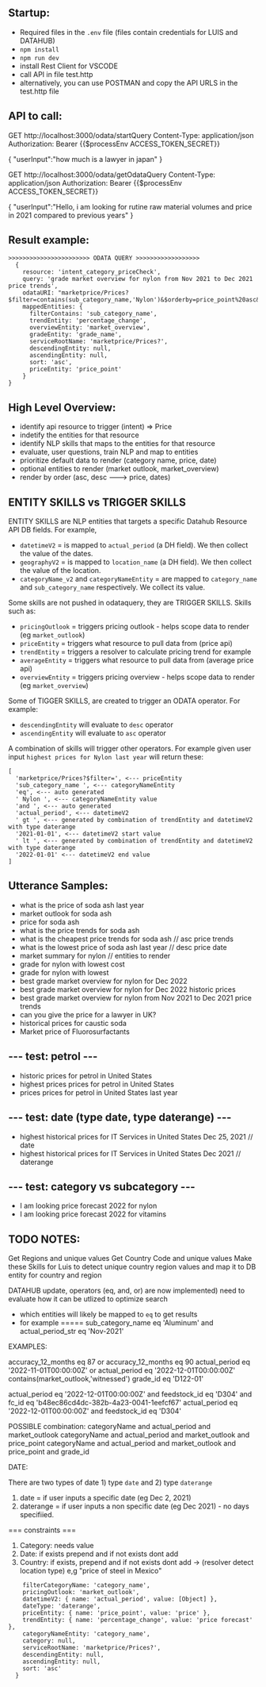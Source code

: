 
## Startup:
- Required files in the `.env` file (files contain credentials for LUIS and DATAHUB)
- `npm install`
- `npm run dev`
- install Rest Client for VSCODE
- call API in file test.http
- alternatively, you can use POSTMAN and copy the API URLS in the test.http file

## API to call:

GET http://localhost:3000/odata/startQuery
Content-Type: application/json
Authorization: Bearer {{$processEnv ACCESS_TOKEN_SECRET}}

{
  "userInput":"how much is a lawyer in japan"
}

GET http://localhost:3000/odata/getOdataQuery
Content-Type: application/json
Authorization: Bearer {{$processEnv ACCESS_TOKEN_SECRET}}

{
  "userInput":"Hello, i am looking for rutine raw material volumes and price in 2021 compared to previous years"
}

## Result example: 

```
>>>>>>>>>>>>>>>>>>>>>>> ODATA QUERY >>>>>>>>>>>>>>>>>> 
  {
    resource: 'intent_category_priceCheck',
    query: 'grade market overview for nylon from Nov 2021 to Dec 2021 price trends',
    odataURI: "marketprice/Prices?$filter=contains(sub_category_name,'Nylon')&$orderby=price_point%20asc&%24format=JSON&%24top=10&%24skip=0&%24count=true",
    mappedEntities: {
      filterContains: 'sub_category_name',
      trendEntity: 'percentage_change',
      overviewEntity: 'market_overview',
      gradeEntity: 'grade_name',
      serviceRootName: 'marketprice/Prices?',
      descendingEntity: null,
      ascendingEntity: null,
      sort: 'asc',
      priceEntity: 'price_point'
    }
}

```

## High Level Overview: 
- identify api resource to trigger (intent) => Price
- indetify the entities for that resource
- identify NLP skills that maps to the entities for that resource
- evaluate, user questions, train NLP and map to entities
- prioritize default data to render (category name, price, date)
- optional entities to render (market outlook, market_overview)
- render by order (asc, desc ---> price, dates) 


## ENTITY SKILLS vs TRIGGER SKILLS

ENTITY SKILLS are NLP entities that targets a specific Datahub Resource API DB fields.  For example, 
  - `datetimeV2` = is mapped to `actual_period` (a DH field).  We then collect the value of the dates.
  - `geographyV2` = is mapped to `location_name` (a DH field).  We then collect the value of the location.
  - `categoryName_v2` and `categoryNameEntity` = are mapped to `category_name` and `sub_category_name` respectively.  We collect its value.

Some skills are not pushed in odataquery, they are TRIGGER SKILLS. Skills such as:
  - `pricingOutlook` = triggers pricing outlook - helps scope data to render (eg `market_outlook`)
  - `priceEntity` = triggers what resource to pull data from (price api)
  - `trendEntity` = triggers a resolver to calculate pricing trend for example
  - `averageEntity` = triggers what resource to pull data from (average price api)
  - `overviewEntity` = triggers pricing overview - helps scope data to render (eg `market_overview`)

Some of TIGGER SKILLS, are created to trigger an ODATA operator.  For example:
  - `descendingEntity` will evaluate to `desc` operator
  - `ascendingEntity` will evaluate to `asc` operator

A combination of skills will trigger other operators.  For example given user input `highest prices for Nylon last year`  will return these: 

```
[
  'marketprice/Prices?$filter=', <--- priceEntity
  'sub_category_name ', <--- categoryNameEntity
  'eq', <--- auto generated
  ' Nylon ', <--- categoryNameEntity value
  'and ', <--- auto generated
  'actual_period', <--- datetimeV2
  ' gt ', <--- generated by combination of trendEntity and datetimeV2 with type daterange 
  '2021-01-01', <--- datetimeV2 start value
  ' lt ', <--- generated by combination of trendEntity and datetimeV2 with type daterange
  '2022-01-01' <--- datetimeV2 end value
]
```

## Utterance Samples: 
- what is the price of soda ash last year
- market outlook for soda ash
- price for soda ash
- what is the price trends for soda ash
- what is the cheapest price trends for soda ash // asc price trends
- what is the lowest price of soda ash last year // desc price date
- market summary for nylon // entities to render
- grade for nylon with lowest cost
- grade for nylon with lowest
- best grade market overview for nylon for Dec 2022
- best grade market overview for nylon for Dec 2022 historic prices
- best grade market overview for nylon from Nov 2021 to Dec 2021 price trends
- can you give the price for a lawyer in UK?
- historical prices for caustic soda
- Market price of Fluorosurfactants

## --- test: petrol ---
- historic prices for petrol in United States
- highest prices prices for petrol in United States
- prices prices for petrol in United States last year

## --- test: date (type date, type daterange) --- 
- highest historical prices for IT Services in United States Dec 25, 2021 // date
- highest historical prices for IT Services in United States Dec 2021 // daterange

## --- test: category vs subcategory ---
- I am looking price forecast 2022 for nylon
- I am looking price forecast 2022 for vitamins

## TODO NOTES:

Get Regions and unique values
Get Country Code and unique values
Make these Skills for Luis to detect unique country region values and map it to DB entity for country and region

DATAHUB update, operators (eq, and, or) are now implemented) need to evaluate how it can be utlized to optimize search
- which entities will likely be mapped to `eq` to get results
- for example ===== sub_category_name eq 'Aluminum' and actual_period_str eq 'Nov-2021'


EXAMPLES: 

accuracy_12_months eq 87 or accuracy_12_months eq 90
actual_period eq '2022-11-01T00:00:00Z' or actual_period eq '2022-12-01T00:00:00Z'
contains(market_outlook,'witnessed')
grade_id eq 'D122-01'

actual_period eq '2022-12-01T00:00:00Z' and feedstock_id eq 'D304' and fc_id eq 'b48ec86cd4dc-382b-4a23-0041-1eefcf67'
actual_period eq '2022-12-01T00:00:00Z' and feedstock_id eq 'D304'


POSSIBLE combination: 
categoryName and actual_period and market_outlook
categoryName and actual_period and market_outlook and price_point
categoryName and actual_period and market_outlook and price_point and grade_id

DATE:

There are two types of date 1) type `date` and 2) type `daterange`
1. date = if user inputs a specific date (eg Dec 2, 2021)
2. daterange = if user inputs a non specific date (eg Dec 2021) - no days specifiied. 

=== constraints ===
1. Category: needs value
2. Date: if exists prepend and if not exists dont add
3. Country: if exists, prepend and if not exists dont add -> (resolver detect location type) e,g "price of steel in Mexico"


``` mappedEntities: {
    filterCategoryName: 'category_name',
    pricingOutlook: 'market_outlook',
    datetimeV2: { name: 'actual_period', value: [Object] },
    dateType: 'daterange',
    priceEntity: { name: 'price_point', value: 'price' },
    trendEntity: { name: 'percentage_change', value: 'price forecast' },
    categoryNameEntity: 'category_name',
    category: null,
    serviceRootName: 'marketprice/Prices?',
    descendingEntity: null,
    ascendingEntity: null,
    sort: 'asc'
  }

```

